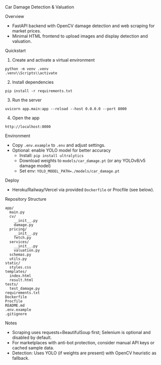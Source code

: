 Car Damage Detection & Valuation

Overview
- FastAPI backend with OpenCV damage detection and web scraping for market prices.
- Minimal HTML frontend to upload images and display detection and valuation.

Quickstart
1) Create and activate a virtual environment
```
python -m venv .venv
.venv\\Scripts\\activate
```
2) Install dependencies
```
pip install -r requirements.txt
```
3) Run the server
```
uvicorn app.main:app --reload --host 0.0.0.0 --port 8000
```
4) Open the app
```
http://localhost:8000
```

Environment
- Copy `.env.example` to `.env` and adjust settings.
 - Optional: enable YOLO model for better accuracy
   - Install: `pip install ultralytics`
   - Download weights to `models/car_damage.pt` (or any YOLOv8/v5 damage model)
   - Set env: `YOLO_MODEL_PATH=./models/car_damage.pt`

Deploy
- Heroku/Railway/Vercel via provided `Dockerfile` or Procfile (see below).

Repository Structure
```
app/
  main.py
  cv/
    __init__.py
    damage.py
  pricing/
    __init__.py
    fetch.py
  services/
    __init__.py
    valuation.py
  schemas.py
  utils.py
static/
  styles.css
templates/
  index.html
  result.html
tests/
  test_damage.py
requirements.txt
Dockerfile
Procfile
README.md
.env.example
.gitignore
```

Notes
- Scraping uses requests+BeautifulSoup first; Selenium is optional and disabled by default.
- For marketplaces with anti-bot protection, consider manual API keys or cached sample data.
 - Detection: Uses YOLO (if weights are present) with OpenCV heuristic as fallback.


